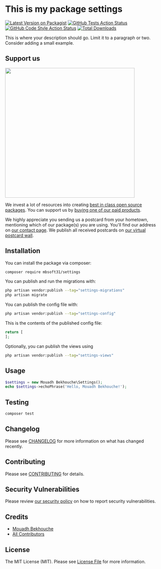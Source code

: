 # This is my package settings

[![Latest Version on Packagist](https://img.shields.io/packagist/v/mbsoft31/settings.svg?style=flat-square)](https://packagist.org/packages/mbsoft31/settings)
[![GitHub Tests Action Status](https://img.shields.io/github/actions/workflow/status/mbsoft31/settings/run-tests.yml?branch=main&label=tests&style=flat-square)](https://github.com/mbsoft31/settings/actions?query=workflow%3Arun-tests+branch%3Amain)
[![GitHub Code Style Action Status](https://img.shields.io/github/actions/workflow/status/mbsoft31/settings/fix-php-code-style-issues.yml?branch=main&label=code%20style&style=flat-square)](https://github.com/mbsoft31/settings/actions?query=workflow%3A"Fix+PHP+code+style+issues"+branch%3Amain)
[![Total Downloads](https://img.shields.io/packagist/dt/mbsoft31/settings.svg?style=flat-square)](https://packagist.org/packages/mbsoft31/settings)

This is where your description should go. Limit it to a paragraph or two. Consider adding a small example.

## Support us

[<img src="https://github-ads.s3.eu-central-1.amazonaws.com/settings.jpg?t=1" width="419px" />](https://spatie.be/github-ad-click/settings)

We invest a lot of resources into creating [best in class open source packages](https://spatie.be/open-source). You can support us by [buying one of our paid products](https://spatie.be/open-source/support-us).

We highly appreciate you sending us a postcard from your hometown, mentioning which of our package(s) you are using. You'll find our address on [our contact page](https://spatie.be/about-us). We publish all received postcards on [our virtual postcard wall](https://spatie.be/open-source/postcards).

## Installation

You can install the package via composer:

```bash
composer require mbsoft31/settings
```

You can publish and run the migrations with:

```bash
php artisan vendor:publish --tag="settings-migrations"
php artisan migrate
```

You can publish the config file with:

```bash
php artisan vendor:publish --tag="settings-config"
```

This is the contents of the published config file:

```php
return [
];
```

Optionally, you can publish the views using

```bash
php artisan vendor:publish --tag="settings-views"
```

## Usage

```php
$settings = new Mouadh Bekhouche\Settings();
echo $settings->echoPhrase('Hello, Mouadh Bekhouche!');
```

## Testing

```bash
composer test
```

## Changelog

Please see [CHANGELOG](CHANGELOG.md) for more information on what has changed recently.

## Contributing

Please see [CONTRIBUTING](CONTRIBUTING.md) for details.

## Security Vulnerabilities

Please review [our security policy](../../security/policy) on how to report security vulnerabilities.

## Credits

- [Mouadh Bekhouche](https://github.com/mbsoft31)
- [All Contributors](../../contributors)

## License

The MIT License (MIT). Please see [License File](LICENSE.md) for more information.
